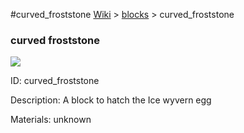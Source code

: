 #curved_froststone
<a href="/wiki.html">Wiki</a> > <a href="/posts/wiki/blocks">blocks</a> > <a>curved_froststone</a>
<div class="iteminfo">
<h3>curved froststone</h3>
<img class="pixelimage" src="https://dragon-force-studio.com/images/EF_wiki/curved_froststone.png">

<a class="iteminfoitem">ID: curved_froststone</a></div>
Description:  A block to hatch the Ice wyvern egg 

Materials:   unknown